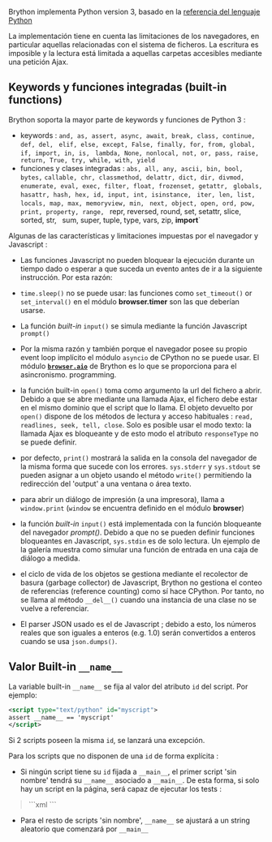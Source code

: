 Brython implementa Python version 3, basado en la 
[referencia del lenguaje Python](https://docs.python.org/3/reference/index.html)


La implementación tiene en cuenta las limitaciones de los navegadores, en particular
aquellas relacionadas con el sistema de ficheros. La escritura es imposible y la lectura está
limitada a aquellas carpetas accesibles mediante una petición Ajax.

 Keywords y funciones integradas (built-in functions)
----------------------------------------------------

Brython soporta la mayor parte de keywords y funciones de Python 3 :

- keywords : `and, as, assert, async, await, break, class, continue, def, del, `
  `elif, else, except, False, finally, for, from, global, if, import, in, is, `
  `lambda, None, nonlocal, not, or, pass, raise, return, True, try, while, with, yield`
- funciones y clases integradas : `abs, all, any, ascii, bin, bool, bytes,`
  `callable, chr, classmethod, delattr, dict, dir, divmod, `
  `enumerate, eval, exec, filter, float, frozenset, getattr, `
  `globals, hasattr, hash, hex, id, input, int, isinstance, `
  `iter, len, list, locals, map, max, memoryview, min, `
  `next, object, open, ord, pow, print, property, range, `
  repr, reversed, round, set, setattr, slice, sorted, str, `
  `sum, super, tuple, type, vars, zip, __import__`

Algunas de las características y limitaciones impuestas por el navegador y Javascript :

- Las funciones Javascript no pueden bloquear la ejecución durante un tiempo dado o
  esperar a que suceda un evento antes de ir a la siguiente instrucción. Por esta razón:

 - `time.sleep()` no se puede usar: las funciones como `set_timeout()` or `set_interval()`
   en el módulo **browser.timer** son las que deberían usarse.

 - La función *built-in* `input()` se simula mediante la función Javascript
 `prompt()`

- Por la misma razón y también porque el navegador posee su propio event loop
  implícito el módulo `asyncio` de CPython no se puede usar. El módulo 
  [**`browser.aio`**](aio.html) de Brython es lo que se proporciona para el asincronismo.
  programming.

- la función built-in `open()` toma como argumento la url del fichero a
  abrir. Debido a que se abre mediante una llamada Ajax, el fichero debe estar en el mismo dominio que
  el script que lo llama. El objeto devuelto por `open()` dispone de los métodos de lectura y acceso
  habituales : `read, readlines, seek, tell, close`. Solo es posible usar el modo texto:
  la llamada Ajax es bloqueante y de esto modo el atributo `responseType` no se puede definir.

- por defecto, `print()` mostrará la salida en la consola del navegador de la misma forma que sucede
  con los errores. `sys.stderr` y `sys.stdout` se pueden asignar a un objeto usando
  el método `write()` permitiendo la redirección del 'output' a una ventana o área texto.

- para abrir un diálogo de impresión (a una impresora), llama a `window.print`
  (`window` se encuentra definido en el módulo **browser**)

- la función *built-in* `input()` está implementada con la función bloqueante del navegador
  _prompt()_. Debido a que no se pueden definir funciones bloqueantes en Javascript,
  `sys.stdin` es de solo lectura. Un ejemplo de la galería muestra como simular
  una función de entrada en una caja de diálogo a medida.

- el ciclo de vida de los objetos se gestiona mediante el recolector de basura (garbage collector)
  de Javascript, Brython no gestiona el conteo de referencias (reference counting) como sí hace CPython.
  Por tanto,  no se llama al método `__del__()` cuando una instancia de una clase no se vuelve a referenciar.

- El parser JSON usado es el de Javascript ; debido a esto, los números reales
  que son iguales a enteros (e.g. 1.0) serán convertidos a enteros cuando se usa
  `json.dumps()`.

Valor Built-in `__name__`
-------------------------

La variable built-in `__name__` se fija al valor del atributo `id`
del script. Por ejemplo:

```xml
<script type="text/python" id="myscript">
assert __name__ == 'myscript'
</script>
```

Si 2 scripts poseen la misma `id`, se lanzará una excepción.

Para los scripts que no disponen de una `id` de forma explícita :

- Si ningún script tiene su `id` fijada a `__main__`, el primer script 'sin nombre' tendrá su `__name__` asociado a
 `__main__`. De esta forma, si solo hay un script en la página,
  será capaz de ejecutar los tests :

<blockquote>
```xml
<script type="text/python">
if __name__=='__main__':
    print('hello !')
</script>
```
</blockquote>

- Para el resto de scripts 'sin nombre', `__name__` se ajustará a un string aleatorio que comenzará
 por `__main__`

